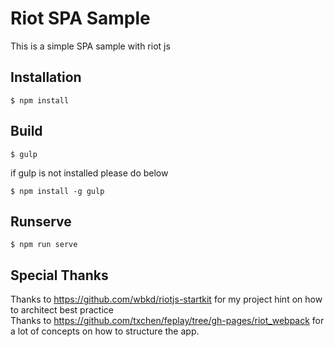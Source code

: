 # Riot SPA Sample
This is a simple SPA sample with riot js

## Installation

```
$ npm install
```

## Build

```
$ gulp
```
if gulp is not installed please do below

```
$ npm install -g gulp
```

## Runserve

```
$ npm run serve
```

## Special Thanks

Thanks to https://github.com/wbkd/riotjs-startkit for my project hint on how to architect best practice  
Thanks to https://github.com/txchen/feplay/tree/gh-pages/riot_webpack for a lot of concepts on how to structure the app.
